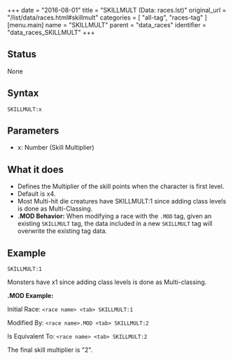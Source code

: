 +++
date = "2016-08-01"
title = "SKILLMULT (Data: races.lst)"
original_url = "/list/data/races.html#skillmult"
categories = [ "all-tag", "races-tag" ]
[menu.main]
    name = "SKILLMULT"
    parent = "data_races"
    identifier = "data_races_SKILLMULT"
+++

## Status

None

## Syntax

`SKILLMULT:x`

## Parameters

-   x: Number (Skill Multiplier)



What it does
------------

-   Defines the Multiplier of the skill points when the character is
    first level.
-   Default is x4.
-   Most Multi-hit die creatures have SKILLMULT:1 since adding class
    levels is done as Multi-Classing.
-   **.MOD Behavior:** When modifying a race with the `.MOD` tag, given
    an existing `SKILLMULT` tag, the data included in a new `SKILLMULT`
    tag will overwrite the existing tag data.

Example
-------

`SKILLMULT:1`

Monsters have x1 since adding class levels is done as Multi-classing.

**.MOD Example:**

Initial Race: `<race name> <tab> SKILLMULT:1`

Modified By: `<race name>.MOD <tab> SKILLMULT:2`

Is Equivalent To: `<race name> <tab> SKILLMULT:2`

The final skill multiplier is "2".


